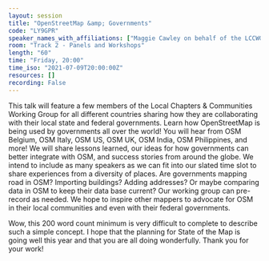 ```yaml
---
layout: session
title: "OpenStreetMap &amp; Governments"
code: "LY9GPR"
speaker_names_with_affiliations: ["Maggie Cawley on behalf of the LCCWG"]
room: "Track 2 - Panels and Workshops"
length: "60"
time: "Friday, 20:00"
time_iso: "2021-07-09T20:00:00Z"
resources: []
recording: False
---
```

This talk will feature a few members of the Local Chapters &amp; Communities Working Group for all different countries sharing how they are collaborating with their local state and federal governments.  Learn how OpenStreetMap is being used by governments all over the world! You will hear from OSM Belgium, OSM Italy, OSM US, OSM UK, OSM India, OSM Philippines, and more! We will share lessons learned, our ideas for how governments can better integrate with OSM, and success stories from around the globe. We intend to include as many speakers as we can fit into our slated time slot to share experiences from a diversity of places. Are governments mapping road in OSM? Importing buildings? Adding addresses? Or maybe comparing data in OSM to keep their data base current? Our working group can pre-record as needed. We hope to inspire other mappers to advocate for OSM in their local communities and even with their federal governments. 

Wow, this 200 word count minimum is very difficult to complete to describe such a simple concept. I hope that the planning for State of the Map is going well this year and that you are all doing wonderfully. Thank you for your work!

